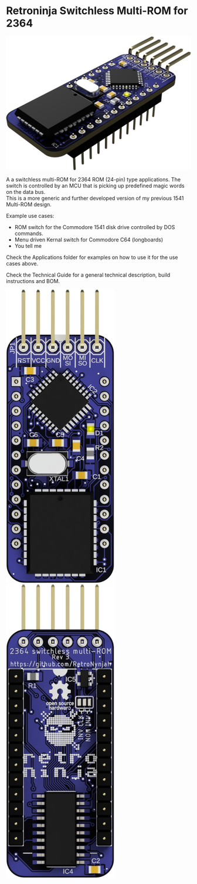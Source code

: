 # Retroninja Switchless Multi-ROM for 2364

<img src="rev3\images\pcb_render.png" alt="3D rendering" width="800"/><br/>

A a switchless multi-ROM for 2364 ROM (24-pin) type applications. The switch is controlled by an MCU that is picking up predefined magic words on the data bus.  
This is a more generic and further developed version of my previous 1541 Multi-ROM design.

Example use cases:
* ROM switch for the Commodore 1541 disk drive controlled by DOS commands.
* Menu driven Kernal switch for Commodore C64 (longboards)
* You tell me

Check the Applications folder for examples on how to use it for the use cases above.

Check the Technical Guide for a general technical description, build instructions and BOM.

<img src="rev3\images\pcb_top.png" alt="Rendered top view" height="800"/>  <img src="rev3\images\pcb_bottom.png" alt="Rendered bottom view" height="800"/><br/>
